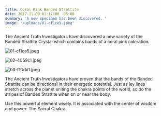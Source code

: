 ```yaml
---
title: Coral Pink Banded Strattite
date: 2017-11-09 01:17:00 -05:00
summary: 'A new specimen has been discovered. '
image: "/uploads/01-cf1ce5.jpeg"
---
```


The Ancient Truth Investigators have discovered a new variety of the Banded Strattite Crystal which contains bands of a coral pink coloration.

![01-cf1ce5.jpeg](/uploads/01-cf1ce5.jpeg)

![02-4059c1.jpeg](/uploads/02-4059c1.jpeg)

![03-f10dd1.jpeg](/uploads/03-f10dd1.jpeg)

The Ancient Truth Investigators have proven that the bands of the Banded Strattite can be directional in their energetic potential. Just as ley lines stretch across the planet uniting the chakra points of the world, so do the stripes of Banded Strattite when on or near the body.

Use this powerful element wisely. It is associated with the center of wisdom and power: The Sacral Chakra.